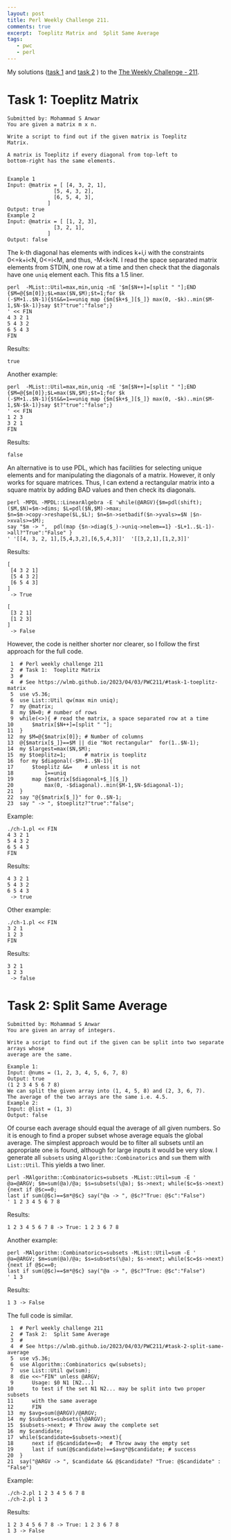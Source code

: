 ```yaml
---
layout: post
title: Perl Weekly Challenge 211.
comments: true
excerpt:  Toeplitz Matrix and  Split Same Average
tags:
   - pwc
   - perl
---
```


My solutions
([task 1](https://github.com/wlmb/perlweeklychallenge-club/blob/master/challenge-211/wlmb/perl/ch-1.pl)
and
[task 2](https://github.com/wlmb/perlweeklychallenge-club/blob/master/challenge-211/wlmb/perl/ch-2.pl)
)
to the  [The Weekly Challenge - 211](https://theweeklychallenge.org/blog/perl-weekly-challenge-211).


# Task 1: Toeplitz Matrix

    Submitted by: Mohammad S Anwar
    You are given a matrix m x n.

    Write a script to find out if the given matrix is Toeplitz
    Matrix.

    A matrix is Toeplitz if every diagonal from top-left to
    bottom-right has the same elements.


    Example 1
    Input: @matrix = [ [4, 3, 2, 1],
                   [5, 4, 3, 2],
                   [6, 5, 4, 3],
                 ]
    Output: true
    Example 2
    Input: @matrix = [ [1, 2, 3],
                   [3, 2, 1],
                 ]
    Output: false

The k-th diagonal has elements with indices k+i,i with the constraints
0<=k+i<N, 0<=i<M, and thus, -M<k<N. I read the space separated matrix
elements from STDIN, one row at a time and then check that the
diagonals have one `uniq` element each. This fits a 1.5 liner.

    perl  -MList::Util=max,min,uniq -nE '$m[$N++]=[split " "];END {$M=@{$m[0]};$L=max($N,$M);$t=1;for $k
    (-$M+1..$N-1){$t&&=1==uniq map {$m[$k+$_][$_]} max(0, -$k)..min($M-1,$N-$k-1)}say $t?"true":"false";}
    ' << FIN
    4 3 2 1
    5 4 3 2
    6 5 4 3
    FIN

Results:

    true

Another example:

    perl  -MList::Util=max,min,uniq -nE '$m[$N++]=[split " "];END {$M=@{$m[0]};$L=max($N,$M);$t=1;for $k
    (-$M+1..$N-1){$t&&=1==uniq map {$m[$k+$_][$_]} max(0, -$k)..min($M-1,$N-$k-1)}say $t?"true":"false";}
    ' << FIN
    1 2 3
    3 2 1
    FIN

Results:

    false

An alternative is to use PDL, which has facilities for selecting
unique elements and for manipulating the diagonals of a
matrix. However, it only works for square matrices. Thus, I can extend
a rectangular matrix into a square matrix by adding BAD values and
then check its diagonals.

    perl -MPDL -MPDL::LinearAlgebra -E 'while(@ARGV){$m=pdl(shift);($M,$N)=$m->dims; $L=pdl($N,$M)->max;
    $n=$m->copy->reshape($L,$L); $n=$n->setbadif($n->yvals>=$N |$n->xvals>=$M);
    say "$m -> ",  pdl(map {$n->diag($_)->uniq->nelem==1} -$L+1..$L-1)->all?"True":"False" }
    ' '[[4, 3, 2, 1],[5,4,3,2],[6,5,4,3]]'  '[[3,2,1],[1,2,3]]'

Results:


    [
     [4 3 2 1]
     [5 4 3 2]
     [6 5 4 3]
    ]
     -> True

    [
     [3 2 1]
     [1 2 3]
    ]
     -> False

However, the code is neither shorter nor clearer, so I follow
the first approach for the full code.

     1  # Perl weekly challenge 211
     2  # Task 1:  Toeplitz Matrix
     3  #
     4  # See https://wlmb.github.io/2023/04/03/PWC211/#task-1-toeplitz-matrix
     5  use v5.36;
     6  use List::Util qw(max min uniq);
     7  my @matrix;
     8  my $N=0; # number of rows
     9  while(<>){ # read the matrix, a space separated row at a time
    10      $matrix[$N++]=[split " "];
    11  }
    12  my $M=@{$matrix[0]}; # Number of columns
    13  @{$matrix[$_]}==$M || die "Not rectangular"  for(1..$N-1);
    14  my $largest=max($N,$M);
    15  my $toeplitz=1;      # matrix is toeplitz
    16  for my $diagonal(-$M+1..$N-1){
    17      $toeplitz &&=    # unless it is not
    18          1==uniq
    19  	map {$matrix[$diagonal+$_][$_]}
    20          max(0, -$diagonal)..min($M-1,$N-$diagonal-1);
    21  }
    22  say "@{$matrix[$_]}" for 0..$N-1;
    23  say " -> ", $toeplitz?"true":"false";

Example:

    ./ch-1.pl << FIN
    4 3 2 1
    5 4 3 2
    6 5 4 3
    FIN

Results:

    4 3 2 1
    5 4 3 2
    6 5 4 3
     -> true

Other example:

    ./ch-1.pl << FIN
    3 2 1
    1 2 3
    FIN

Results:

    3 2 1
    1 2 3
     -> false


# Task 2: Split Same Average

    Submitted by: Mohammad S Anwar
    You are given an array of integers.

    Write a script to find out if the given can be split into two separate arrays whose
    average are the same.

    Example 1:
    Input: @nums = (1, 2, 3, 4, 5, 6, 7, 8)
    Output: true
    (1 2 3 4 5 6 7 8)
    We can split the given array into (1, 4, 5, 8) and (2, 3, 6, 7).
    The average of the two arrays are the same i.e. 4.5.
    Example 2:
    Input: @list = (1, 3)
    Output: false

Of course each average should equal the average of all given
numbers. So it is enough to find a proper subset whose average equals
the global average. The simplest approach would be to filter all
subsets until an appropriate one is found, although for large inputs
it would be very slow. I generate all `subsets` using
`Algorithm::Combinatorics` and `sum` them with `List::Util`. This
yields a two liner.

    perl -MAlgorithm::Combinatorics=subsets -MList::Util=sum -E '
    @a=@ARGV; $m=sum(@a)/@a; $s=subsets(\@a); $s->next; while($c=$s->next){next if @$c==0;
    last if sum(@$c)==$m*@$c} say("@a -> ", @$c?"True: @$c":"False")
    ' 1 2 3 4 5 6 7 8

Results:

    1 2 3 4 5 6 7 8 -> True: 1 2 3 6 7 8

Another example:

    perl -MAlgorithm::Combinatorics=subsets -MList::Util=sum -E '
    @a=@ARGV; $m=sum(@a)/@a; $s=subsets(\@a); $s->next; while($c=$s->next){next if @$c==0;
    last if sum(@$c)==$m*@$c} say("@a -> ", @$c?"True: @$c":"False")
    ' 1 3

Results:

    1 3 -> False

The full code is similar.

     1  # Perl weekly challenge 211
     2  # Task 2:  Split Same Average
     3  #
     4  # See https://wlmb.github.io/2023/04/03/PWC211/#task-2-split-same-average
     5  use v5.36;
     6  use Algorithm::Combinatorics qw(subsets);
     7  use List::Util qw(sum);
     8  die <<~"FIN" unless @ARGV;
     9      Usage: $0 N1 [N2...]
    10      to test if the set N1 N2... may be split into two proper subsets
    11      with the same average
    12      FIN
    13  my $avg=sum(@ARGV)/@ARGV;
    14  my $subsets=subsets(\@ARGV);
    15  $subsets->next; # Throw away the complete set
    16  my $candidate;
    17  while($candidate=$subsets->next){
    18      next if @$candidate==0;  # Throw away the empty set
    19      last if sum(@$candidate)==$avg*@$candidate; # success
    20  }
    21  say("@ARGV -> ", $candidate && @$candidate? "True: @$candidate" : "False")

Example:

    ./ch-2.pl 1 2 3 4 5 6 7 8
    ./ch-2.pl 1 3

Results:

    1 2 3 4 5 6 7 8 -> True: 1 2 3 6 7 8
    1 3 -> False
